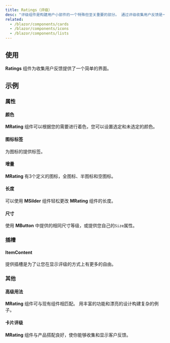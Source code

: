 ```yaml
---
title: Ratings（评级）
desc: "评级组件是构建用户小部件的一个特殊但至关重要的部分。 通过评级收集用户反馈是一种简单的分析工具，可以为您的产品或应用程序提供大量反馈。"
related:
  - /blazor/components/cards
  - /blazor/components/icons
  - /blazor/components/lists
---
```


## 使用

**Ratings** 组件为收集用户反馈提供了一个简单的界面。

<ratings-usage></ratings-usage>

## 示例

### 属性

#### 颜色

**MRating**  组件可以根据您的需要进行着色，您可以设置选定和未选定的颜色。

<masa-example file="Examples.components.ratings.Color"></masa-example>

#### 图标标签

为图标的提供标签。

<masa-example file="Examples.components.ratings.IconLabel"></masa-example>

#### 增量

**MRating** 有3个定义的图标，全图标、半图标和空图标。

<masa-example file="Examples.components.ratings.Incremented"></masa-example>

#### 长度

可以使用 **MSilder** 组件轻松更改 **MRating** 组件的长度。

<masa-example file="Examples.components.ratings.Length"></masa-example>

#### 尺寸

使用 **MButton** 中提供的相同尺寸等级，或提供您自己的`Size`属性。

<masa-example file="Examples.components.ratings.Size"></masa-example>

### 插槽

#### ItemContent

提供插槽是为了让您在显示评级的方式上有更多的自由。

<masa-example file="Examples.components.ratings.ItemContent"></masa-example>

### 其他

#### 高级用法

**MRating** 组件可与现有组件相匹配。 用丰富的功能和漂亮的设计构建复杂的例子。

<masa-example file="Examples.components.ratings.Advanced"></masa-example>

#### 卡片评级

**MRating** 组件与产品搭配良好，使你能够收集和显示客户反馈。

<masa-example file="Examples.components.ratings.Card"></masa-example>